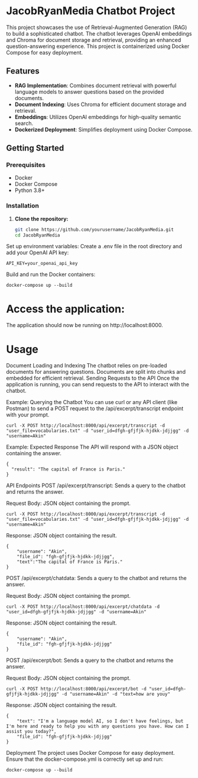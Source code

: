 # JacobRyanMedia Chatbot Project

This project showcases the use of Retrieval-Augmented Generation (RAG) to build a sophisticated chatbot. The chatbot leverages OpenAI embeddings and Chroma for document storage and retrieval, providing an enhanced question-answering experience. This project is containerized using Docker Compose for easy deployment.

## Features

- **RAG Implementation**: Combines document retrieval with powerful language models to answer questions based on the provided documents.
- **Document Indexing**: Uses Chroma for efficient document storage and retrieval.
- **Embeddings**: Utilizes OpenAI embeddings for high-quality semantic search.
- **Dockerized Deployment**: Simplifies deployment using Docker Compose.

## Getting Started

### Prerequisites

- Docker
- Docker Compose
- Python 3.8+

### Installation

1. **Clone the repository:**
   ```sh
   git clone https://github.com/yourusername/JacobRyanMedia.git
   cd JacobRyanMedia

Set up environment variables:
Create a .env file in the root directory and add your OpenAI API key:

    API_KEY=your_openai_api_key
Build and run the Docker containers:

    docker-compose up --build
# Access the application:
The application should now be running on http://localhost:8000.

# Usage
Document Loading and Indexing
The chatbot relies on pre-loaded documents for answering questions. Documents are split into chunks and embedded for efficient retrieval.
Sending Requests to the API
Once the application is running, you can send requests to the API to interact with the chatbot.

Example: Querying the Chatbot
You can use curl or any API client (like Postman) to send a POST request to the /api/excerpt/transcript endpoint with your prompt.

    curl -X POST http://localhost:8000/api/excerpt/transcript -d "user_file=vocabularies.txt" -d "user_id=dfgh-gfjfjk-hjdkk-jdjjgg" -d "username=Akin"

Example: Expected Response
The API will respond with a JSON object containing the answer.

    {
      "result": "The capital of France is Paris."
    }
API Endpoints
POST /api/excerpt/transcript: Sends a query to the chatbot and returns the answer.

Request Body: JSON object containing the prompt.

    curl -X POST http://localhost:8000/api/excerpt/transcript -d "user_file=vocabularies.txt" -d "user_id=dfgh-gfjfjk-hjdkk-jdjjgg" -d "username=Akin"
Response: JSON object containing the result.

    {
        "username": "Akin",
        "file_id": "fgh-gfjfjk-hjdkk-jdjjgg",
        "text":"The capital of France is Paris."
    }
POST /api/excerpt/chatdata: Sends a query to the chatbot and returns the answer.

Request Body: JSON object containing the prompt.

    curl -X POST http://localhost:8000/api/excerpt/chatdata -d "user_id=dfgh-gfjfjk-hjdkk-jdjjgg" -d "username=Akin"
Response: JSON object containing the result.

    {
        "username": "Akin",
        "file_id": "fgh-gfjfjk-hjdkk-jdjjgg"
    }

POST /api/excerpt/bot: Sends a query to the chatbot and returns the answer.

Request Body: JSON object containing the prompt.

    curl -X POST http://localhost:8000/api/excerpt/bot -d "user_id=dfgh-gfjfjk-hjdkk-jdjjgg" -d "username=Akin" -d "text=how are youy"
Response: JSON object containing the result.

    {
        "text": "I'm a language model AI, so I don't have feelings, but I'm here and ready to help you with any questions you have. How can I assist you today?",
        "file_id": "fgh-gfjfjk-hjdkk-jdjjgg"
    }

Deployment
The project uses Docker Compose for easy deployment. Ensure that the docker-compose.yml is correctly set up and run:
        
    docker-compose up --build


